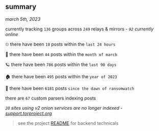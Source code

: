 
## summary
_march 5th, 2023_

currently tracking `136` groups across `249` relays & mirrors - _`92` currently online_

⏲ there have been `10` posts within the `last 24 hours`

🦈 there have been `44` posts within the `month of march`

🪐 there have been `786` posts within the `last 90 days`

🏚 there have been `495` posts within the `year of 2023`

🦕 there have been `6181` posts `since the dawn of ransomwatch`

there are `67` custom parsers indexing posts

_`20` sites using v2 onion services are no longer indexed - [support.torproject.org](https://support.torproject.org/onionservices/v2-deprecation/)_

> see the project [README](https://github.com/joshhighet/ransomwatch#ransomwatch--) for backend technicals
